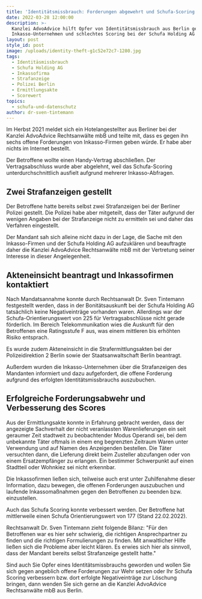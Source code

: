 ```yaml
---
title: 'Identitätsmissbrauch: Forderungen abgewehrt und Schufa-Scoring verbessert'
date: 2022-03-28 12:00:00
description: >-
  Kanzlei AdvoAdvice hilft Opfer von Identitätsmissbrauch aus Berlin gegen
  Inkasso-Unternehmen und schlechtes Scoring bei der Schufa Holding AG
layout: post
style_id: post
image: /uploads/identity-theft-g1c52e72c7-1280.jpg
tags:
  - Identitäsmissbrauch
  - Schufa Holding AG
  - Inkassofirma
  - Strafanzeige
  - Polizei Berlin
  - Ermittlungsakte
  - Scorewert
topics:
  - schufa-und-datenschutz
author: dr-sven-tintemann
---
```

Im Herbst 2021 meldet sich ein Hotelangestellter aus Berliner bei der Kanzlei AdvoAdvice Rechtsanwälte mbB und teilte mit, dass es gegen ihn sechs offene Forderungen von Inkasso-Firmen geben würde. Er habe aber nichts im Internet bestellt.

Der Betroffene wollte einen Handy-Vertrag abschlie&szlig;en. Der Vertragsabschluss wurde aber abgelehnt, weil das Schufa-Scoring unterdurchschnittlich ausfielt aufgrund mehrerer Inkasso-Abfragen.

## Zwei Strafanzeigen gestellt

Der Betroffene hatte bereits selbst zwei Strafanzeigen bei der Berliner Polizei gestellt. Die Polizei habe aber mitgeteilt, dass der Täter aufgrund der wenigen Angaben bei der Strafanzeige nicht zu ermitteln sei und daher das Verfahren eingestellt.&nbsp;

Der Mandant sah sich alleine nicht dazu in der Lage, die Sache mit den Inkasso-Firmen und der Schufa Holding AG aufzuklären und beauftragte daher die Kanzlei AdvoAdvice Rechtsanwälte mbB mit der Vertretung seiner Interesse in dieser Angelegenheit.&nbsp;

## Akteneinsicht beantragt und Inkassofirmen kontaktiert

Nach Mandatsannahme konnte durch Rechtsanwalt Dr. Sven Tintemann festgestellt werden, dass in der Bonitätsauskunft bei der Schufa Holding AG tatsächlich keine Negativeinträge vorhanden waren. Allerdings war der Schufa-Orientierungswert von 225 für Vertragsabschlüsse nicht gerade förderlich. Im Bereich Telekommunikation wies die Auskunft für den Betroffenen eine Ratingsstufe F aus, was einem mittleren bis erhöhten Risiko entsprach.&nbsp;

Es wurde zudem Akteneinsicht in die Strafermittlungsakten bei der Polizeidirektion 2 Berlin sowie der Staatsanwaltschaft Berlin beantragt.&nbsp;

Au&szlig;erdem wurden die Inkasso-Unternehmen über die Strafanzeigen des Mandanten informiert und dazu aufgefordert, die offene Forderung aufgrund des erfolgten Identitätsmissbrauchs auszubuchen.&nbsp;

## Erfolgreiche Forderungsabwehr und Verbesserung des Scores

Aus der Ermittlungsakte konnte in Erfahrung gebracht werden, dass der angezeigte Sachverhalt der nicht veranlassten Warenlieferungen ein seit geraumer Zeit stadtweit zu beobachtender Modus Operandi sei, bei dem unbekannte Täter oftmals in einem eng begrenzten Zeitraum Waren unter Verwendung und auf Namen des Anzeigenden bestellen. Die Täter versuchten dann, die Lieferung direkt beim Zusteller abzufangen oder von einem Ersatzempfänger zu erlangen. Ein bestimmer Schwerpunkt auf einen Stadtteil oder Wohnkiez sei nicht erkennbar.

Die Inkassofirmen lie&szlig;en sich, teilweise auch erst unter Zuhilfenahme dieser Information, dazu bewegen, die offenen Forderungen auszubuchen und laufende Inkassoma&szlig;nahmen gegen den Betroffenen zu beenden bzw. einzustellen.&nbsp;

Auch das Schufa Scoring konnte verbessert werden. Der Betroffene hat mittlerweile einen Schufa Orientierungswert von 177 (Stand 22.02.2022).&nbsp;

Rechtsanwalt Dr. Sven Tintemann zieht folgende Bilanz: "Für den Betroffenen war es hier sehr schwierig, die richtigen Ansprechpartner zu finden und die richtigen Formulierungen zu finden. Mit anwaltlicher Hilfe lie&szlig;en sich die Probleme aber leicht klären. Es erwies sich hier als sinnvoll, dass der Mandant bereits selbst Strafanzeige gestellt hatte."

Sind auch Sie Opfer eines Identitätsmissbrauchs geworden und wollen Sie sich gegen angeblich offene Forderungen zur Wehr setzen oder Ihr Schufa Scoring verbessern bzw. dort erfolgte Negativeinträge zur Löschung bringen, dann wenden Sie sich gerne an die Kanzlei AdvoAdvice Rechtsanwälte mbB aus Berlin.&nbsp;&nbsp;
